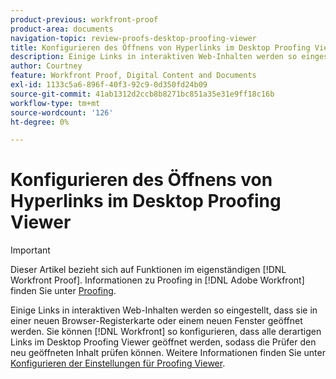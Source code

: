 ```yaml
---
product-previous: workfront-proof
product-area: documents
navigation-topic: review-proofs-desktop-proofing-viewer
title: Konfigurieren des Öffnens von Hyperlinks im Desktop Proofing Viewer
description: Einige Links in interaktiven Web-Inhalten werden so eingestellt, dass sie in einer neuen Browser-Registerkarte oder einem neuen Fenster geöffnet werden. Sie können so konfigurieren [!DNL Workfront]  dass alle derartigen Links im Desktop Proofing Viewer geöffnet werden, sodass die Prüfer den neu geöffneten Inhalt prüfen können. Weitere Informationen finden Sie unter Konfigurieren der Einstellungen für die Proofing-Anzeige.
author: Courtney
feature: Workfront Proof, Digital Content and Documents
exl-id: 1133c5a6-896f-40f3-92c9-0d350fd24b09
source-git-commit: 41ab1312d2ccb8b8271bc851a35e31e9ff18c16b
workflow-type: tm+mt
source-wordcount: '126'
ht-degree: 0%

---
```


# Konfigurieren des Öffnens von Hyperlinks im Desktop Proofing Viewer

>[!IMPORTANT]
>
>Dieser Artikel bezieht sich auf Funktionen im eigenständigen [!DNL Workfront Proof]. Informationen zu Proofing in [!DNL Adobe Workfront] finden Sie unter [Proofing](../../../review-and-approve-work/proofing/proofing.md).

Einige Links in interaktiven Web-Inhalten werden so eingestellt, dass sie in einer neuen Browser-Registerkarte oder einem neuen Fenster geöffnet werden. Sie können [!DNL Workfront] so konfigurieren, dass alle derartigen Links im Desktop Proofing Viewer geöffnet werden, sodass die Prüfer den neu geöffneten Inhalt prüfen können. Weitere Informationen finden Sie unter [Konfigurieren der Einstellungen für Proofing Viewer](../../../review-and-approve-work/proofing/reviewing-proofs-within-workfront/configure-proofing-viewer-settings.md).
